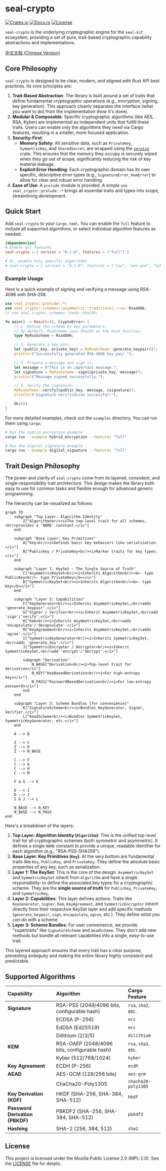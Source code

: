 # seal-crypto

[![Crates.io](https://img.shields.io/crates/v/seal-crypto.svg)](https://crates.io/crates/seal-crypto)
[![Docs.rs](https://docs.rs/seal-crypto/badge.svg)](https://docs.rs/seal-crypto)
[![License](https://img.shields.io/badge/license-MPL--2.0-blue.svg)](./LICENSE)

`seal-crypto` is the underlying cryptographic engine for the `seal-kit` ecosystem, providing a set of pure, trait-based cryptographic capability abstractions and implementations.

[中文文档 (Chinese Version)](README_CN.md)

## Core Philosophy

`seal-crypto` is designed to be clear, modern, and aligned with Rust API best practices. Its core principles are:

1.  **Trait-Based Abstraction**: The library is built around a set of traits that define fundamental cryptographic operations (e.g., encryption, signing, key generation). This approach cleanly separates the interface (what you want to do) from the implementation (how it's done).
2.  **Modular & Composable**: Specific cryptographic algorithms (like AES, RSA, Kyber) are implemented as independent units that fulfill these traits. Users can enable only the algorithms they need via Cargo features, resulting in a smaller, more focused application.
3.  **Security-First**:
    *   **Memory Safety**: All sensitive data, such as `PrivateKey`, `SymmetricKey`, and `SharedSecret`, are wrapped using the [`zeroize`](https://crates.io/crates/zeroize) crate. This ensures that the memory they occupy is securely wiped when they go out of scope, significantly reducing the risk of key material leakage.
    *   **Explicit Error Handling**: Each cryptographic domain has its own specific, descriptive error types (e.g., `SignatureError`, `KemError`) to allow for clear and robust error handling.
4.  **Ease of Use**: A `prelude` module is provided. A simple `use seal_crypto::prelude::*` brings all essential traits and types into scope, streamlining development.

## Quick Start

Add `seal-crypto` to your `Cargo.toml`. You can enable the `full` feature to include all supported algorithms, or select individual algorithm features as needed.

```toml
[dependencies]
# Enable all features
seal-crypto = { version = "0.1.0", features = ["full"] }

# Or, enable only specific algorithms
# seal-crypto = { version = "0.1.0", features = ["rsa", "aes-gcm", "kyber"] }
```

### Example Usage

Here is a quick example of signing and verifying a message using RSA-4096 with SHA-256.

```rust
use seal_crypto::prelude::*;
use seal_crypto::schemes::asymmetric::traditional::rsa::Rsa4096;
// use seal_crypto::schemes::hash::Sha256;

fn main() -> Result<(), CryptoError> {
    // 1. Define the scheme by key parameters.
    // By default, RsaScheme uses Sha256 as the hash function.
    type MyRsaScheme = Rsa4096;

    // 2. Generate a key pair.
    let (public_key, private_key) = MyRsaScheme::generate_keypair()?;
    println!("Successfully generated RSA-4096 key pair.");

    // 3. Prepare a message and sign it.
    let message = b"This is an important message.";
    let signature = MyRsaScheme::sign(&private_key, message)?;
    println!("Message signed successfully.");

    // 4. Verify the signature.
    MyRsaScheme::verify(&public_key, message, &signature)?;
    println!("Signature verification successful!");

    Ok(())
}
```

For more detailed examples, check out the `examples` directory. You can run them using `cargo`:

```sh
# Run the hybrid encryption example
cargo run --example hybrid_encryption --features "full"

# Run the digital signature example
cargo run --example digital_signature --features "full"
```

## Trait Design Philosophy

The power and clarity of `seal-crypto` come from its layered, consistent, and single-responsibility trait architecture. This design makes the library both easy to use for common tasks and flexible enough for advanced generic programming.

The hierarchy can be visualized as follows:

```mermaid
graph TD
    subgraph "Top Layer: Algorithm Identity"
        Z["Algorithm<br/><i>The top-level trait for all schemes,<br/>provides a 'NAME' constant.</i>"]
    end

    subgraph "Base Layer: Key Primitives"
        A["Key<br/><i>Defines basic key behaviors like serialization.</i>"]
        B["PublicKey / PrivateKey<br/><i>Marker traits for key types.</i>"]
    end

    subgraph "Layer 1: KeySet - The Single Source of Truth"
        C["AsymmetricKeySet<br/><i>Inherits Algorithm<br/><b>- type PublicKey<br/>- type PrivateKey</b></i>"]
        D["SymmetricKeySet<br/><i>Inherits Algorithm<br/><b>- type Key</b></i>"]
    end

    subgraph "Layer 2: Capabilities"
        F["KeyGenerator<br/><i>Inherits AsymmetricKeySet,<br/>adds 'generate_keypair'.</i>"]
        G["Signer / Verifier<br/><i>Inherit AsymmetricKeySet,<br/>add 'sign'/'verify'.</i>"]
        H["Kem<br/><i>Inherits AsymmetricKeySet,<br/>adds 'encapsulate'/'decapsulate'.</i>"]
        M["KeyAgreement<br/><i>Inherits AsymmetricKeySet,<br/>adds 'agree'.</i>"]
        I["SymmetricKeyGenerator<br/><i>Inherits SymmetricKeySet,<br/>adds 'generate_key'.</i>"]
        J["SymmetricEncryptor / Decryptor<br/><i>Inherit SymmetricKeySet,<br/>add 'encrypt'/'decrypt'.</i>"]
        
        subgraph "Derivation"
            N_BASE["Derivation<br/><i>Top-level trait for derivation</i>"]
            N_KEY["KeyBasedDerivation<br/><i>For high-entropy keys</i>"]
            N_PASS["PasswordBasedDerivation<br/><i>For low-entropy passwords</i>"]
        end
    end
    
    subgraph "Layer 3: Scheme Bundles (for convenience)"
        K["SignatureScheme<br/><i>Bundles KeyGenerator, Signer, Verifier.</i>"]
        L["AeadScheme<br/><i>Bundles SymmetricKeySet, SymmetricKeyGenerator, etc.</i>"]
    end

    A --> B

    Z --> C
    Z --> D
    Z --> N_BASE
    
    C --> F
    C --> G
    C --> H
    C --> M
    
    F & G --> K

    D --> I
    D --> J
    I & J --> L

    N_BASE --> N_KEY
    N_BASE --> N_PASS
end
```

Here's a breakdown of the layers:

1.  **Top Layer: Algorithm Identity (`Algorithm`)**: This is the unified top-level trait for all cryptographic schemes (both symmetric and asymmetric). It defines a single `NAME` constant to provide a unique, readable identifier for each algorithm (e.g., "RSA-PSS-SHA256").
2.  **Base Layer: Key Primitives (`Key`)**: At the very bottom are fundamental traits like `Key`, `PublicKey`, and `PrivateKey`. They define the absolute basic properties of any key, such as serialization.
3.  **Layer 1: The KeySet**: This is the core of the design. `AsymmetricKeySet` and `SymmetricKeySet` inherit from `Algorithm` and have a single responsibility: to define the associated key types for a cryptographic scheme. They are the **single source of truth** for `PublicKey`, `PrivateKey`, and `SymmetricKey`.
4.  **Layer 2: Capabilities**: This layer defines actions. Traits like `KeyGenerator`, `Signer`, `Kem`, `KeyAgreement`, and `SymmetricEncryptor` inherit directly from their respective KeySet layer and add specific methods (`generate_keypair`, `sign`, `encapsulate`, `agree`, etc.). They define *what you can do* with a scheme.
5.  **Layer 3: Scheme Bundles**: For user convenience, we provide "supertraits" like `SignatureScheme` and `AeadScheme`. They don't add new methods but bundle all relevant capabilities into a single, easy-to-use trait.

This layered approach ensures that every trait has a clear purpose, preventing ambiguity and making the entire library highly consistent and predictable.

## Supported Algorithms

| Capability | Algorithm | Cargo Feature |
| :--- | :--- | :--- |
| **Signature** | RSA-PSS (2048/4096 bits, configurable hash) | `rsa`, `sha2`, etc. |
| | ECDSA (P-256) | `ecc` |
| | EdDSA (Ed25519) | `ecc` |
| | Dilithium (2/3/5) | `dilithium` |
| **KEM** | RSA-OAEP (2048/4096 bits, configurable hash) | `rsa`, `sha2`, etc. |
| | Kyber (512/768/1024) | `kyber` |
| **Key Agreement** | ECDH (P-256) | `ecdh` |
| **AEAD** | AES-GCM (128/256 bits) | `aes-gcm` |
| | ChaCha20-Poly1305 | `chacha20-poly1305` |
| **Key Derivation (KDF)** | HKDF (SHA-256, SHA-384, SHA-512) | `hkdf` |
| **Password Derivation (PBKDF)** | PBKDF2 (SHA-256, SHA-384, SHA-512) | `pbkdf2` |
| **Hashing** | SHA-2 (256, 384, 512) | `sha2` |

## License

This project is licensed under the Mozilla Public License 2.0 (MPL-2.0).
See the [LICENSE](./LICENSE) file for details. 